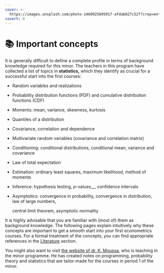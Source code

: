 ```yaml
---
cover: >-
  https://images.unsplash.com/photo-1460925895917-afdab827c52f?crop=entropy&cs=srgb&fm=jpg&ixid=MnwxOTcwMjR8MHwxfHNlYXJjaHwxfHxkYXRhfGVufDB8fHx8MTY4Mjk3OTg0MQ&ixlib=rb-4.0.3&q=85
coverY: 0
---
```


# 📚 Important concepts

It is generally difficult to define a complete profile in terms of background knowledge required for this minor. The teachers in this program have collected a list of topics in **statistics,** which they identify as crucial for a successful start into the first courses:&#x20;

* Random variables and realizations
* Probability distribution functions (PDF) and cumulative distribution functions (CDF)
* Moments: mean, variance, skewness, kurtosis&#x20;
* Quantiles of a distribution
* Covariance, correlation and dependence
* Multivariate random variables (covariance and correlation matrix)
* Conditioning: conditional distributions, conditional mean, variance and covariance
* Law of total expectation
* Estimation: ordinary least squares, maximum likelihood, method of moments
* Inference: hypothesis testing, _p_-values_,_ confidence intervals
*   Asymptotics: convergence in probability, convergence in distribution, law of large numbers,

    central limit theorem, asymptotic normality

It is highly advisable that you are familiar with (most of) them as background knowledge. The following pages explain intuitively why these concepts are important to get a smooth start into your first econometrics courses. For a formal treatment of the concepts, you can find appropriate references in the [Literature](../literature.md) section.

You might also want to visit [the website of dr. K. Moussa](https://www.k-moussa.com/teaching), who is teaching in the minor programme. He has created notes on programming, probability theory and statistics that are tailor-made for the courses in period 1 of the minor.

